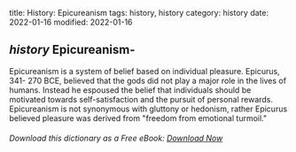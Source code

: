 title: History: Epicureanism
tags: history, history
category: history
date: 2022-01-16
modified: 2022-01-16

## _history_  Epicureanism-
Epicureanism is a system of belief based on
individual pleasure.   Epicurus,   341-
270 BCE,
 believed that
the gods did not play a major role in the lives of humans.  Instead he
espoused the belief that individuals should be motivated towards
self-satisfaction and the pursuit of personal rewards.  Epicureanism
is not synonymous with gluttony or hedonism, rather Epicurus believed
pleasure was derived from "freedom from emotional turmoil."


###### Download *this* dictionary as a Free eBook: [Download Now]({static}static/SerfHistoryDictionary.pdf)

